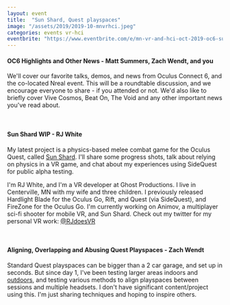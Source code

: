 ```yaml
---
layout: event
title:  "Sun Shard, Quest playspaces"
image: "/assets/2019/2019-10-mnvrhci.jpeg"
categories: events vr-hci
eventbrite: "https://www.eventbrite.com/e/mn-vr-and-hci-oct-2019-oc6-sun-shard-quest-playspaces-tickets-76286582221"
---
```


#### OC6 Highlights and Other News - Matt Summers, Zach Wendt, and you

We'll cover our favorite talks, demos, and news from Oculus Connect 6, and the co-located Nreal event.  This will be a roundtable discussion, and we encourage everyone to share - if you attended or not.  We'd also like to briefly cover Vive Cosmos, Beat On, The Void and any other important news you've read about.

<br />

#### Sun Shard WIP - RJ White

My latest project is a physics-based melee combat game for the Oculus Quest, called [Sun Shard](https://twitter.com/RJdoesVR/status/1175781271957647361). I'll share some progress shots, talk about relying on physics in a VR game, and chat about my experiences using SideQuest for public alpha testing.

I'm RJ White, and I'm a VR developer at Ghost Productions. I live in Centerville, MN with my wife and three children. I previously released Hardlight Blade for the Oculus Go, Rift, and Quest (via SideQuest), and FireZone for the Oculus Go. I'm currently working on Animov, a multiplayer sci-fi shooter for mobile VR, and Sun Shard. Check out my twitter for my personal VR work: [@RJdoesVR](https://twitter.com/rjdoesvr)

<br />

#### Aligning, Overlapping and Abusing Quest Playspaces - Zach Wendt

Standard Quest playspaces can be bigger than a 2 car garage, and set up in seconds.  But since day 1, I've been testing larger areas indoors and [outdoors](https://twitter.com/zach_wendt/status/1131745505288048641), and testing various methods to align playspaces between sessions and multiple headsets. I don't have significant content/project using this. I'm just sharing techniques and hoping to inspire others.

